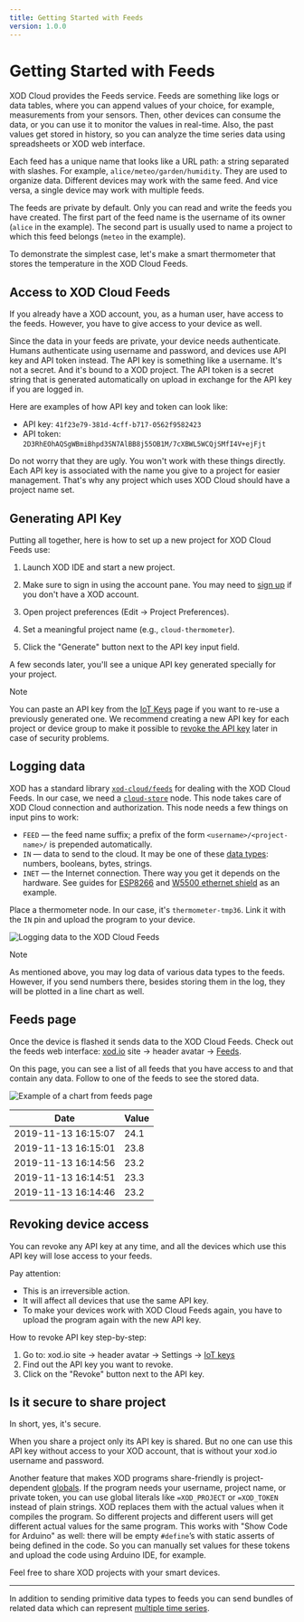 ```yaml
---
title: Getting Started with Feeds
version: 1.0.0
---
```


# Getting Started with Feeds

XOD Cloud provides the Feeds service. Feeds are something like logs or data tables, where you can append values of your choice, for example, measurements from your sensors. Then, other devices can consume the data, or you can use it to monitor the values in real-time. Also, the past values get stored in history, so you can analyze the time series data using spreadsheets or XOD web interface.

Each feed has a unique name that looks like a URL path: a string separated with slashes. For example, `alice/meteo/garden/humidity`. They are used to organize data. Different devices may work with the same feed. And vice versa, a single device may work with multiple feeds.

The feeds are private by default. Only you can read and write the feeds you have created. The first part of the feed name is the username of its owner (`alice` in the example). The second part is usually used to name a project to which this feed belongs (`meteo` in the example).

To demonstrate the simplest case, let's make a smart thermometer that stores the temperature in the XOD Cloud Feeds.

## Access to XOD Cloud Feeds

If you already have a XOD account, you, as a human user, have access to the feeds. However, you have to give access to your device as well.

Since the data in your feeds are private, your device needs authenticate. Humans authenticate using username and password, and devices use API key and API token instead. The API key is something like a username. It's not a secret. And it's bound to a XOD project. The API token is a secret string that is generated automatically on upload in exchange for the API key if you are logged in.

Here are examples of how API key and token can look like:

- API key: `41f23e79-381d-4cff-b717-0562f9582423`
- API token: `2D3RhEOhAQSgWBmiBhpd3SN7AlBB8j55OB1M/7cXBWL5WCQjSMfI4V+ejFjt`

Do not worry that they are ugly. You won't work with these things directly. Each API key is associated with the name you give to a project for easier management. That's why any project which uses XOD Cloud should have a project name set.

## Generating API Key

Putting all together, here is how to set up a new project for XOD Cloud Feeds use:

1.  Launch XOD IDE and start a new project.

2.  Make sure to sign in using the account pane. You may need to [sign up](https://xod.io/auth/) if you don't have a XOD account.

3.  Open project preferences (Edit → Project Preferences).

4.  Set a meaningful project name (e.g., `cloud-thermometer`).

5.  Click the "Generate" button next to the API key input field.

A few seconds later, you'll see a unique API key generated specially for your project.

<div class="ui segment note">
<span class="ui ribbon label">Note</span>

You can paste an API key from the [IoT Keys](https://xod.io/settings/iotkeys/) page if you want to re-use a previously generated one. We recommend creating a new API key for each project or device group to make it possible to [revoke the API key](#revoking-device-access) later in case of security problems.

</div>

## Logging data

XOD has a standard library [`xod-cloud/feeds`](https://xod.io/libs/xod-cloud/feeds) for dealing with the XOD Cloud Feeds. In our case, we need a [`cloud-store`](https://xod.io/libs/xod-cloud/feeds/cloud-store) node. This node takes care of XOD Cloud connection and authorization. This node needs a few things on input pins to work:

- `FEED` — the feed name suffix; a prefix of the form `<username>/<project-name>/` is prepended automatically.
- `IN` — data to send to the cloud. It may be one of these [data types](../data-types/): numbers, booleans, bytes, strings.
- `INET` — the Internet connection. There way you get it depends on the hardware. See guides for [ESP8266](../esp8266-connect/) and [W5500 ethernet shield](../w5500-connect/) as an example.

Place a thermometer node. In our case, it's `thermometer-tmp36`. Link it with the `IN` pin and upload the program to your device.

![Logging data to the XOD Cloud Feeds](./logging.patch.png)

<div class="ui segment note">
<span class="ui ribbon label">Note</span>

As mentioned above, you may log data of various data types to the feeds. However, if you send numbers there, besides storing them in the log, they will be plotted in a line chart as well.

</div>

## Feeds page

Once the device is flashed it sends data to the XOD Cloud Feeds. Check out the feeds web interface: [xod.io](https://xod.io) site → header avatar → [Feeds](https://xod.io/feeds/).

On this page, you can see a list of all feeds that you have access to and that contain any data. Follow to one of the feeds to see the stored data.

![Example of a chart from feeds page](./chart.png)

<table class="ui celled table">
  <thead>
    <tr>
      <th>Date</th>
      <th>Value</th>
    </tr>
  </thead>
  <tbody>
    <tr>
      <td class="collapsing">2019-11-13 16:15:07</td>
      <td colspan="1" class="number">24.1</td>
    </tr>
    <tr>
      <td class="collapsing">2019-11-13 16:15:01</td>
      <td colspan="1" class="number">23.8</td>
    </tr>
    <tr>
      <td class="collapsing">2019-11-13 16:14:56</td>
      <td colspan="1" class="number">23.2</td>
    </tr>
    <tr>
      <td class="collapsing">2019-11-13 16:14:51</td>
      <td colspan="1" class="number">23.3</td>
    </tr>
    <tr>
      <td class="collapsing">2019-11-13 16:14:46</td>
      <td colspan="1" class="number">23.2</td>
    </tr>
  </tbody>
</table>

## Revoking device access

You can revoke any API key at any time, and all the devices which use this API key will lose access to your feeds.

Pay attention:

- This is an irreversible action.
- It will affect all devices that use the same API key.
- To make your devices work with XOD Cloud Feeds again, you have to upload the program again with the new API key.

How to revoke API key step-by-step:

1.  Go to: xod.io site → header avatar → Settings → [IoT keys](https://xod.io/settings/iotkeys/)
2.  Find out the API key you want to revoke.
3.  Click on the "Revoke" button next to the API key.

## Is it secure to share project

In short, yes, it's secure.

When you share a project only its API key is shared. But no one can use this API key without access to your XOD account, that is without your xod.io username and password.

Another feature that makes XOD programs share-friendly is project-dependent [globals](../../reference/globals/). If the program needs your username, project name, or private token, you can use global literals like `=XOD_PROJECT` or `=XOD_TOKEN` instead of plain strings. XOD replaces them with the actual values when it compiles the program. So different projects and different users will get different actual values for the same program. This works with "Show Code for Arduino" as well: there will be empty `#define`’s with static asserts of being defined in the code. So you can manually set values for these tokens and upload the code using Arduino IDE, for example.

Feel free to share XOD projects with your smart devices.

---

In addition to sending primitive data types to feeds you can send bundles of related data which can represent [multiple time series](../multiple-time-series/).
